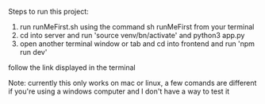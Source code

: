 Steps to run this project:

1. run runMeFirst.sh using the command sh runMeFirst from your terminal
2. cd into server and run 'source venv/bn/activate' and python3 app.py
3. open another terminal window or tab and cd into frontend and run 'npm run dev'

follow the link displayed in the terminal 

Note: currently this only works on mac or linux, a few comands are different if you're using a windows computer and I don't have a way to test it 
